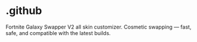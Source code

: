 # .github
Fortnite Galaxy Swapper V2 all skin customizer. Cosmetic swapping — fast, safe, and compatible with the latest builds.
